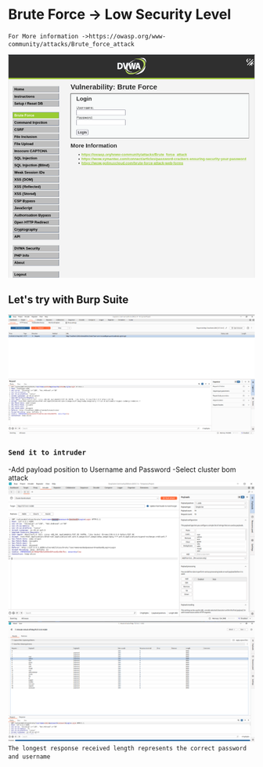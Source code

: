 # Brute Force -> Low Security Level

```
For More information ->https://owasp.org/www-community/attacks/Brute_force_attack
```
![alt text](images/1.png)

## Let's try with Burp Suite

![alt text](images/2.png)

### ``` Send it to intruder ```
-Add payload position to Username and Password
-Select cluster bom attack
![alt text](images/4.png)
![alt text](images/3.png)
```The longest response received length represents the correct password and username```